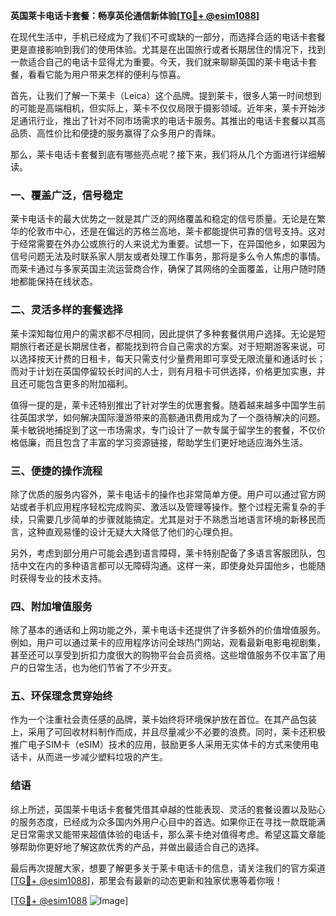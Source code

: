 **英国莱卡电话卡套餐：畅享英伦通信新体验[[TG💪+ @esim1088](https://t.me/s/esim1088)]**

在现代生活中，手机已经成为了我们不可或缺的一部分，而选择合适的电话卡套餐更是直接影响到我们的使用体验。尤其是在出国旅行或者长期居住的情况下，找到一款适合自己的电话卡显得尤为重要。今天，我们就来聊聊英国的莱卡电话卡套餐，看看它能为用户带来怎样的便利与惊喜。

首先，让我们了解一下莱卡（Leica）这个品牌。提到莱卡，很多人第一时间想到的可能是高端相机，但实际上，莱卡不仅仅局限于摄影领域。近年来，莱卡开始涉足通讯行业，推出了针对不同市场需求的电话卡服务。其推出的电话卡套餐以其高品质、高性价比和便捷的服务赢得了众多用户的青睐。

那么，莱卡电话卡套餐到底有哪些亮点呢？接下来，我们将从几个方面进行详细解读。

### **一、覆盖广泛，信号稳定**

莱卡电话卡的最大优势之一就是其广泛的网络覆盖和稳定的信号质量。无论是在繁华的伦敦市中心，还是在偏远的苏格兰高地，莱卡都能提供可靠的信号支持。这对于经常需要在外办公或旅行的人来说尤为重要。试想一下，在异国他乡，如果因为信号问题无法及时联系家人朋友或者处理工作事务，那将是多么令人焦虑的事情。而莱卡通过与多家英国主流运营商合作，确保了其网络的全面覆盖，让用户随时随地都能保持在线状态。

### **二、灵活多样的套餐选择**

莱卡深知每位用户的需求都不尽相同，因此提供了多种套餐供用户选择。无论是短期旅行者还是长期居住者，都能找到符合自己需求的方案。对于短期游客来说，可以选择按天计费的日租卡，每天只需支付少量费用即可享受无限流量和通话时长；而对于计划在英国停留较长时间的人士，则有月租卡可供选择，价格更加实惠，并且还可能包含更多的附加福利。

值得一提的是，莱卡还特别推出了针对学生的优惠套餐。随着越来越多中国学生前往英国求学，如何解决国际漫游带来的高额通讯费用成为了一个亟待解决的问题。莱卡敏锐地捕捉到了这一市场需求，专门设计了一款专属于留学生的套餐，不仅价格低廉，而且包含了丰富的学习资源链接，帮助学生们更好地适应海外生活。

### **三、便捷的操作流程**

除了优质的服务内容外，莱卡电话卡的操作也非常简单方便。用户可以通过官方网站或者手机应用程序轻松完成购买、激活以及管理等操作。整个过程无需复杂的手续，只需要几步简单的步骤就能搞定。尤其是对于不熟悉当地语言环境的新移民而言，这种直观易懂的设计无疑大大降低了他们的心理负担。

另外，考虑到部分用户可能会遇到语言障碍，莱卡特别配备了多语言客服团队，包括中文在内的多种语言都可以无障碍沟通。这样一来，即使身处异国他乡，也能随时获得专业的技术支持。

### **四、附加增值服务**

除了基本的通话和上网功能之外，莱卡电话卡还提供了许多额外的价值增值服务。例如，用户可以通过莱卡的应用程序访问全球热门网站，观看最新电影电视剧集，甚至还可以享受到折扣力度很大的购物平台会员资格。这些增值服务不仅丰富了用户的日常生活，也为他们节省了不少开支。

### **五、环保理念贯穿始终**

作为一个注重社会责任感的品牌，莱卡始终将环境保护放在首位。在其产品包装上，采用了可回收材料制作而成，并且尽量减少不必要的浪费。同时，莱卡还积极推广电子SIM卡（eSIM）技术的应用，鼓励更多人采用无实体卡的方式来使用电话卡，从而进一步减少塑料垃圾的产生。

### **结语**

综上所述，英国莱卡电话卡套餐凭借其卓越的性能表现、灵活的套餐设置以及贴心的服务态度，已经成为众多国内外用户心目中的首选。如果你正在寻找一款既能满足日常需求又能带来超值体验的电话卡，那么莱卡绝对值得考虑。希望这篇文章能够帮助你更好地了解这款优秀的产品，并做出最适合自己的选择。

最后再次提醒大家，想要了解更多关于莱卡电话卡的信息，请关注我们的官方渠道[[TG💪+ @esim1088](https://t.me/s/esim1088)]，那里会有最新的动态更新和独家优惠等着你哦！

[[TG💪+ @esim1088](https://t.me/s/esim1088) ![Image](https://i.postimg.cc/4NQfJmqS/Snipaste-2025-05-13-00-14-12.png)]